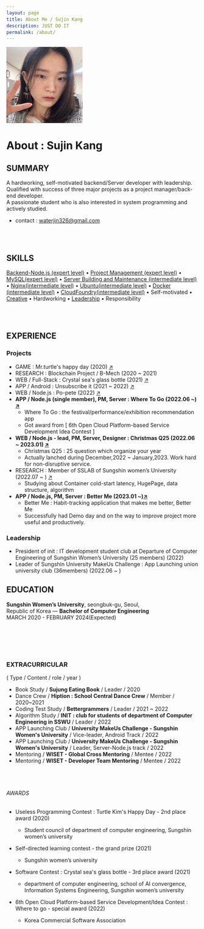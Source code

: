 ```yaml
---
layout: page
title: About Me / Sujin Kang
description: JUST DO IT
permalink: /about/
---
```


<img class="img-rounded" src="/assets/img/uploads/profile.jpg" alt="Sujin Kang" width="200">

# About : Sujin Kang

## SUMMARY
A hardworking, self-motivated backend/Server developer with leadership.<br/>
Qualified with success of three major projects as a project manager/back-end developer.<br/>
A passionate student who is also interested in system programming and actively studied.<br/>
- contact : waterjin326@gmail.com

<br/>
<br/>

## SKILLS
<a href="https://waterjin6.github.io/tags/#node-js">Backend-Node.js (expert level)</a> • <a href ="https://waterjin6.github.io/tags/#pm">Project Management (expert level)</a> • <a href = "https://waterjin6.github.io/tags/#mysql">MySQL(expert level)</a> • <a href = "https://waterjin6.github.io/tags/#server">Server Building
and Maintenance (intermediate level)</a> • <a href = "https://waterjin6.github.io/tags/#nginx">Nginx(intermediate level)</a> • <a href = "https://waterjin6.github.io/tags/#ubuntu">Ubuntu(intermediate level)</a> • <a href = "https://waterjin6.github.io/tags/#docker">Docker
(intermediate level)</a> • <a href ="https://waterjin6.github.io/tags/#cloudfoundry">CloudFoundry(intermediate level)</a> • Self-motivated • <a href ="https://waterjin6.github.io/tags/#creative">Creative</a> • Hardworking • <a href="https://waterjin6.github.io/tags/#leadership">Leadership</a> • Responsibility

<br/>
<br/>


## EXPERIENCE
### Projects
- GAME : Mr.turtle's happy day (2020) <a href = "https://waterjin6.github.io/turtle-kim/">↗️</a>
- RESEARCH : Blockchain Project / B-Mech (2020 ~ 2021)
- WEB / Full-Stack : Crystal sea's glass bottle (2021) <a href = "https://waterjin6.github.io/crystal-sea-s-glass-bottle/">↗️</a>
- APP / Android : Unsubscribe it (2021 ~ 2022) <a href = "https://waterjin6.github.io/haejihae/">↗️</a>
- WEB / Node.js : Po-pete (2022) <a href = "https://waterjin6.github.io/po-pete/">↗️</a>
- <b>APP / Node.js (single member), PM, Server : Where To Go (2022.06 ~) <a href = "https://waterjin6.github.io/where-to-go/">↗️</a></b>
    - Where To Go : the festival/performance/exhibition recommendation app
    - Got award from [ 6th Open Cloud Platform-based Service Development Idea Contest ]
- <b>WEB / Node.js - lead, PM, Server, Designer : Christmas Q25 (2022.06 ~ 2023.01) <a href = "https://waterjin6.github.io/christmas-q-25/">↗️</a></b>
    - Christmas Q25 : 25 question which organize your year
    - Actually lanched during December,2022 ~ January,2023. Work hard for non-disruptive service.
- RESEARCH : Member of SSLAB of Sungshin women’s University (2022.07 ~ ) <a href = "https://waterjin6.github.io/tags/#sslab">↗️</a>
    - Studying about Container cold-start latency, HugePage, data structure, algorithm
- <b>APP / Node.js, PM, Server : Better Me (2023.01 ~)<a href = "https://waterjin6.github.io/better-me/">↗️</a></b>
    - Better Me : Habit-tracking application that makes me better, Better Me
    - Successfully had Demo day and on the way to improve project more useful and productively.

### Leadership
- President of init : IT development student club at Departure of Computer Engineering of Sungshin Women’s University (25 members) (2022)
- Leader of Sungshin University MakeUs Challenge : App Launching union university club (36members) (2022.06 ~ )

## EDUCATION
__Sungshin Women’s University__, seongbuk-gu, Seoul,<br/> 
Republic of Korea  — __Bachelor of Computer Engineering__<br/>
MARCH 2020  - FEBRUARY 2024(Expected)<br/>

<br/>
<br/>




<br/>
<br/>

### EXTRACURRICULAR
( Type / Content / role / year ) 
- Book Study / __Sujung Eating Book__ / Leader / 2020 
- Dance Crew / __Hiption : School Central Dance Crew__ / Member / 2020~2021 
- Coding Test Study / __Bettergrammers__ / Leader / 2021 ~ 2022 
- Algorithm Study / __INIT : club for students of department of Computer Engineering in SSWU__ / Leader / 2022 
- APP Launching Club / __University MakeUs Challenge - Sungshin Women's University__ / Vice-leader, Android Track / 2022 
- APP Launching Club / __University MakeUs Challenge - Sungshin Women's University__ / Leader, Server-Node.js track / 2022
- Mentoring / __WISET - Global Cross Mentoring__ / Mentee / 2022
- Mentoring / __WISET - Developer Team Mentoring__ / Mentee / 2022


<br/>
<br/>

###### AWARDS
- Useless Programming Contest : Turtle Kim's Happy Day - 2nd place award (2020)
    - Student council of department of computer engineering,  Sungshin women’s university

- Self-directed learning contest - the grand prize (2021)
    - Sungshin women’s university

- Software Contest : Crystal sea's glass bottle - 3rd place award (2021)
    - department of computer engineering, school of AI convergence, Information Systems Engineering,
Sungshin women’s university

- 6th Open Cloud Platform-based Service Development/Idea Contest : Where to go - special award (2022)
    - Korea Commercial Software Association